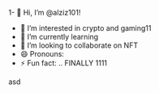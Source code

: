 1- 👋 Hi, I’m @alziz101!
- 👀 I’m interested in crypto and gaming11
- 🌱 I’m currently learning 
- 💞️ I’m looking to collaborate on NFT
- 😄 Pronouns: 
- ⚡ Fun fact: .. FINALLY
  1111
<!---
alziz101/alziz101 is a ✨ special ✨ repository because its `README.md` (this file) appears on your GitHub profile.
You can click the Preview link to take a look at your changes.
--->asd
